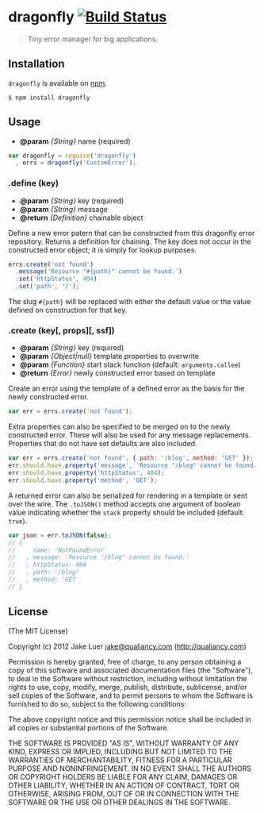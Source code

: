 # dragonfly [![Build Status](https://travis-ci.org/logicalparadox/dragonfly.png?branch=master)](https://travis-ci.org/logicalparadox/dragonfly)

> Tiny error manager for big applications.

## Installation

`dragonfly` is available on [npm](http://npmjs.org).

    $ npm install dragonfly

## Usage

* **@param** _{String}_ name (required)

```js
var dragonfly = require('dragonfly')
  , errs = dragonfly('CustomError');
```

### .define (key)

* **@param** _{String}_ key (required)
* **@param** _{String}_ message 
* **@return** _{Definition}_  chainable object

Define a new error patern that can be constructed
from this dragonfly error repository. Returns a
definition for chaining. The key does not occur
in the constructed error object; it is simply for
lookup purposes.

```js
errs.create('not found')
  .message('Resource "#{path}" cannot be found.')
  .set('httpStatus', 404)
  .set('path', '/');
```

The slug `#{path}` will be replaced with either the
default value or the value defined on construction
for that key.


### .create (key[, props][, ssf])

* **@param** _{String}_ key (required)
* **@param** _{Object|null}_ template properties to overwrite
* **@param** _{Function}_ start stack function (default: `arguments.callee`)
* **@return** _{Error}_  newly constructed error based on template

Create an error using the template of a defined
error as the basis for the newly constructed error.

```js
var err = errs.create('not found');
```

Extra properties can also be specified to be merged
on to the newly constructed error. These will also
be used for any message replacements. Properties that
do not have set defaults are also included.

```js
var err = errs.create('not found', { path: '/blog', method: 'GET' });
err.should.have.property('message', 'Resource "/blog" cannot be found.');
err.should.have.property('httpStatus', 404);
err.should.have.property('method', 'GET');
```

A returned error can also be serialized for rendering
in a template or sent over the wire. The `.toJSON()` method accepts
one argument of boolean value indicating whether the `stack`
property should be included (default: `true`).

```js
var json = err.toJSON(false);
// {
//     name: 'NotFoundError'
//   , message: 'Resource "/blog" cannot be found.'
//   , httpStatus: 404
//   , path: '/blog'
//   , method: 'GET'
// }
```


## License

(The MIT License)

Copyright (c) 2012 Jake Luer <jake@qualiancy.com> (http://qualiancy.com)

Permission is hereby granted, free of charge, to any person obtaining a copy
of this software and associated documentation files (the "Software"), to deal
in the Software without restriction, including without limitation the rights
to use, copy, modify, merge, publish, distribute, sublicense, and/or sell
copies of the Software, and to permit persons to whom the Software is
furnished to do so, subject to the following conditions:

The above copyright notice and this permission notice shall be included in
all copies or substantial portions of the Software.

THE SOFTWARE IS PROVIDED "AS IS", WITHOUT WARRANTY OF ANY KIND, EXPRESS OR
IMPLIED, INCLUDING BUT NOT LIMITED TO THE WARRANTIES OF MERCHANTABILITY,
FITNESS FOR A PARTICULAR PURPOSE AND NONINFRINGEMENT. IN NO EVENT SHALL THE
AUTHORS OR COPYRIGHT HOLDERS BE LIABLE FOR ANY CLAIM, DAMAGES OR OTHER
LIABILITY, WHETHER IN AN ACTION OF CONTRACT, TORT OR OTHERWISE, ARISING FROM,
OUT OF OR IN CONNECTION WITH THE SOFTWARE OR THE USE OR OTHER DEALINGS IN
THE SOFTWARE.

